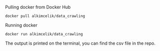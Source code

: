 Pulling docker from Docker Hub
```
docker pull alkimcelik/data_crawling
```

Running docker 
```
docker run alkimcelik/data_crawling
```

The output is printed on the terminal, you can find the csv file in the repo.
